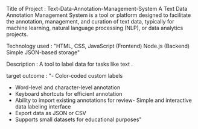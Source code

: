 Title of Project :  Text-Data-Annotation-Management-System
A Text Data Annotation Management System is a tool or platform designed to facilitate the annotation, management, and curation of text data, typically for machine learning, natural language processing (NLP), or data analytics projects.

Technology used :
"HTML, CSS, JavaScript (Frontend)
Node.js (Backend)
Simple JSON-based storage"

Description : A tool to label data for tasks like text .

target outcome : "- Color-coded custom labels
- Word-level and character-level annotation
- Keyboard shortcuts for efficient annotation
- Ability to import existing annotations for review- Simple and interactive data labeling interface
- Export data as JSON or CSV
- Supports small datasets for educational purposes"




